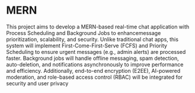 # MERN
 This project aims to develop a MERN-based real-time chat application
 with Process Scheduling and Background Jobs to enhancemessage
 prioritization, scalability, and security. Unlike traditional chat apps,
 this system will implement First-Come-First-Serve (FCFS) and Priority
 Scheduling to ensure urgent messages (e.g., admin alerts) are processed
 faster. Background jobs will handle offline messaging, spam detection,
 auto-deletion, and notifications asynchronously to improve
 performance and efficiency. Additionally, end-to-end encryption (E2EE),
 AI-powered moderation, and role-based access control (RBAC) will be
 integrated for security and user privacy
